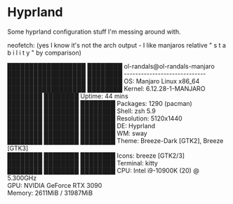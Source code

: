 # Hyprland
Some hyprland configuration stuff I'm messing around with.

neofetch: (yes I know it's not the arch output - I like manjaros relative " s t a b i l i t y " by comparison)

██████████████████  ████████   ol-randals@ol-randals-manjaro<br/>
██████████████████  ████████   -----------------------------<br/>
██████████████████  ████████   OS: Manjaro Linux x86_64<br/>
██████████████████  ████████   Kernel: 6.12.28-1-MANJARO<br/>
████████            ████████   Uptime: 44 mins<br/>
████████  ████████  ████████   Packages: 1290 (pacman)<br/>
████████  ████████  ████████   Shell: zsh 5.9<br/>
████████  ████████  ████████   Resolution: 5120x1440<br/>
████████  ████████  ████████   DE: Hyprland<br/>
████████  ████████  ████████   WM: sway<br/>
████████  ████████  ████████   Theme: Breeze-Dark [GTK2], Breeze [GTK3]<br/>
████████  ████████  ████████   Icons: breeze [GTK2/3]<br/>
████████  ████████  ████████   Terminal: kitty<br/>
████████  ████████  ████████   CPU: Intel i9-10900K (20) @ 5.300GHz<br/>
                               GPU: NVIDIA GeForce RTX 3090<br/>
                               Memory: 2611MiB / 31987MiB<br/>

>
